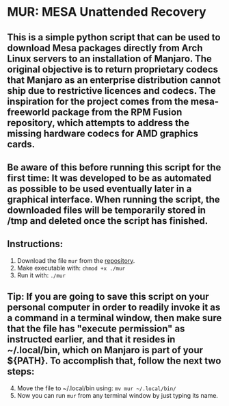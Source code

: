 # MUR: MESA Unattended Recovery

## This is a simple python script that can be used to download Mesa packages directly from Arch Linux servers to an installation of Manjaro. The original objective is to return proprietary codecs that Manjaro as an enterprise distribution cannot ship due to restrictive licences and codecs. The inspiration for the project comes from the mesa-freeworld package from the RPM Fusion repository, which attempts to address the missing hardware codecs for AMD graphics cards.

## Be aware of this before running this script for the first time: It was developed to be as automated as possible to be used eventually later in a graphical interface. When running the script, the downloaded files will be temporarily stored in /tmp and deleted once the script has finished.

## Instructions:
1. Download the file `mur` from the [repository](https://github.com/clmbtti/mur/releases).
2. Make executable with: `chmod +x ./mur`
3. Run it with: `./mur`

## Tip: If you are going to save this script on your personal computer in order to readily invoke it as a command in a terminal window, then make sure that the file has "execute permission" as instructed earlier, and that it resides in ~/.local/bin, which on Manjaro is part of your ${PATH}. To accomplish that, follow the next two steps:
4. Move the file to ~/.local/bin using: `mv mur ~/.local/bin/`
5. Now you can run `mur` from any terminal window by just typing its name.
